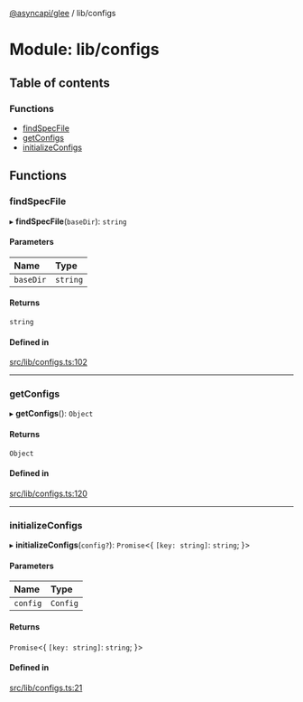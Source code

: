 [@asyncapi/glee](../README.md) / lib/configs

# Module: lib/configs

## Table of contents

### Functions

- [findSpecFile](lib_configs.md#findspecfile)
- [getConfigs](lib_configs.md#getconfigs)
- [initializeConfigs](lib_configs.md#initializeconfigs)

## Functions

### findSpecFile

▸ **findSpecFile**(`baseDir`): `string`

#### Parameters

| Name | Type |
| :------ | :------ |
| `baseDir` | `string` |

#### Returns

`string`

#### Defined in

[src/lib/configs.ts:102](https://github.com/asyncapi/glee/blob/2a66020/src/lib/configs.ts#L102)

___

### getConfigs

▸ **getConfigs**(): `Object`

#### Returns

`Object`

#### Defined in

[src/lib/configs.ts:120](https://github.com/asyncapi/glee/blob/2a66020/src/lib/configs.ts#L120)

___

### initializeConfigs

▸ **initializeConfigs**(`config?`): `Promise`<{ `[key: string]`: `string`;  }\>

#### Parameters

| Name | Type |
| :------ | :------ |
| `config` | `Config` |

#### Returns

`Promise`<{ `[key: string]`: `string`;  }\>

#### Defined in

[src/lib/configs.ts:21](https://github.com/asyncapi/glee/blob/2a66020/src/lib/configs.ts#L21)
